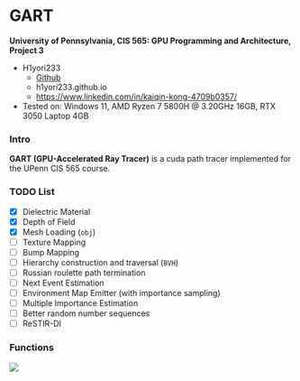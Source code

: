 GART
================

**University of Pennsylvania, CIS 565: GPU Programming and Architecture, Project 3**

* H1yori233
  * [Github](https://github.com/H1yori233)
  * h1yori233.github.io
  * https://www.linkedin.com/in/kaiqin-kong-4709b0357/
* Tested on: Windows 11, AMD Ryzen 7 5800H @ 3.20GHz 16GB, RTX 3050 Laptop 4GB


### Intro
**GART (GPU-Accelerated Ray Tracer)** is a cuda path tracer implemented for the UPenn CIS 565 course.


### TODO List
- [X] Dielectric Material
- [X] Depth of Field
- [X] Mesh Loading (`obj`)
- [ ] Texture Mapping
- [ ] Bump Mapping
- [ ] Hierarchy construction and traversal (`BVH`)
- [ ] Russian roulette path termination
- [ ] Next Event Estimation
- [ ] Environment Map Emitter (with importance sampling)
- [ ] Multiple Importance Estimation
- [ ] Better random number sequences
- [ ] ReSTIR-DI

### Functions
![](img/cornell.2025-04-03_13-21-07z.2337samp.png)


###
